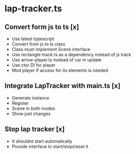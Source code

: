 # lap-tracker.ts

## Convert form js to ts [x]

- Use latest typescript
- Convert from js to ts class
- Class must implement Scene interface
- Use rectangle-track.ts as a dependency instead of js track
- Use arrow-player.ts instead of car in update
- Use ctor DI for player
- Mod player if access for its elements is needed

## Integrate LapTracker with main.ts [x]

- Generate instance
- Register
- Scene in both modes
- Show just changes

## Stop lap tracker [x]

- It shouldnt start automatically
- Provide interface to start/stop/reset it
